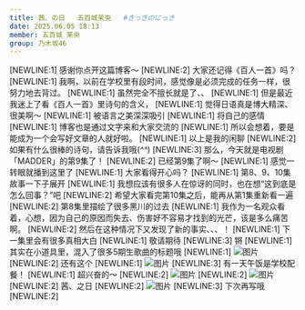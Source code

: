 ```yaml
---
title: 茜、の日   五百城茉央   #きっきのにっき
date: 2025.06.05 18:13
member: 五百城 茉央
group: 乃木坂46
---
```


[NEWLINE:1]
感谢你点开这篇博客〜
[NEWLINE:2]
大家还记得《百人一首》吗？
[NEWLINE:1]
我啊，以前在学校里有段时间，感觉像是必须完成的任务一样，很努力地去背过。
[NEWLINE:1]
虽然完全不擅长就是了、、
[NEWLINE:1]
但是最近我迷上了看《百人一首》里诗句的含义，
[NEWLINE:1]
觉得日语真是博大精深、很美啊〜
[NEWLINE:1]
被语言之美深深吸引
[NEWLINE:1]
将自己的感情
[NEWLINE:1]
博客也是通过文字来和大家交流的
[NEWLINE:1]
所以会想着，要是能成为一个会写好文章的人就好啦。
[NEWLINE:1]
以上是我的闲聊
[NEWLINE:2]
如果有什么很棒的诗句，请告诉我哦(*^^*)
[NEWLINE:3]
那么，今天就是电视剧「MADDER」的第9集了！
[NEWLINE:2]
已经第9集了啊〜
[NEWLINE:1]
感觉一转眼就播到这里了
[NEWLINE:1]
大家看得开心吗？
[NEWLINE:1]
第8、9、10集故事一下子展开
[NEWLINE:1]
我想应该有很多人在惊讶的同时，也在想“这到底是怎么回事？”吧
[NEWLINE:2]
希望大家看完第10集之后，能再从第1集重新看一遍
[NEWLINE:2]
第8集里描绘了很多黑川的过去
[NEWLINE:1]
我作为一名观众看着，心想，因为自己的原因而失去、伤害好不容易才找到的光芒，该是多么痛苦啊。
[NEWLINE:2]
然后在这种情况下又发现了新的事实、、、！
[NEWLINE:1]
下一集里会有很多真相大白
[NEWLINE:1]
敬请期待
[NEWLINE:3]
锵
[NEWLINE:1]
其实在小道具里，混入了很多5期生歌曲的标题哦
[NEWLINE:1]
![图片](https://www.nogizaka46.com/files/46/diary/n46/MEMBER/moblog/202506/mobT7Q1dj.jpg)
[NEWLINE:2]
还有这个
[NEWLINE:1]
![图片](https://www.nogizaka46.com/files/46/diary/n46/MEMBER/moblog/202506/mobFbVMf5.jpg)
[NEWLINE:3]
有一天午饭是学校配餐！
[NEWLINE:1]
超兴奋的〜
[NEWLINE:2]
![图片](https://www.nogizaka46.com/files/46/diary/n46/MEMBER/moblog/202506/mobSr6Xgp.jpg)
[NEWLINE:2]
![图片](https://www.nogizaka46.com/files/46/diary/n46/MEMBER/moblog/202506/mobUw2uSY.jpg)
[NEWLINE:2]
茜、之日
[NEWLINE:2]
![图片](https://www.nogizaka46.com/files/46/diary/n46/MEMBER/moblog/202506/moboYU4Ub.jpg)
[NEWLINE:3]
下次再写哦
[NEWLINE:2]